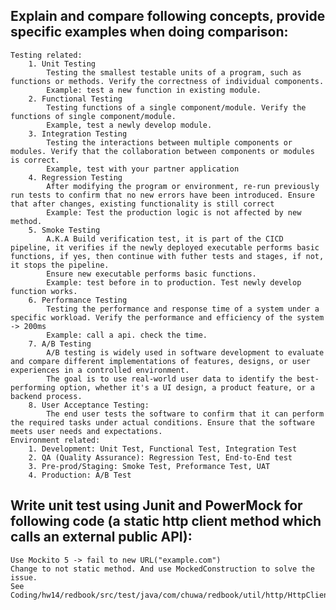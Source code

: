 ## Explain and compare following concepts, provide specific examples when doing comparison:
    Testing related:
        1. Unit Testing
            Testing the smallest testable units of a program, such as functions or methods. Verify the correctness of individual components. 
            Example: test a new function in existing module.
        2. Functional Testing
            Testing functions of a single component/module. Verify the functions of single component/module. 
            Example, test a newly develop module.
        3. Integration Testing
            Testing the interactions between multiple components or modules. Verify that the collaboration between components or modules is correct. 
            Example, test with your partner application
        4. Regression Testing
            After modifying the program or environment, re-run previously run tests to confirm that no new errors have been introduced. Ensure that after changes, existing functionality is still correct
            Example: Test the production logic is not affected by new method. 
        5. Smoke Testing
            A.K.A Build verification test, it is part of the CICD pipeline, it verifies if the newly deployed executable performs basic functions, if yes, then continue with futher tests and stages, if not, it stops the pipeline.
            Ensure new executable performs basic functions.
            Example: test before in to production. Test newly develop function works.
        6. Performance Testing
            Testing the performance and response time of a system under a specific workload. Verify the performance and efficiency of the system -> 200ms
            Example: call a api. check the time.
        7. A/B Testing
            A/B testing is widely used in software development to evaluate and compare different implementations of features, designs, or user experiences in a controlled environment. 
            The goal is to use real-world user data to identify the best-performing option, whether it's a UI design, a product feature, or a backend process.
        8. User Acceptance Testing:
            The end user tests the software to confirm that it can perform the required tasks under actual conditions. Ensure that the software meets user needs and expectations.
    Environment related:
        1. Development: Unit Test, Functional Test, Integration Test
        2. QA (Quality Assurance): Regression Test, End-to-End test
        3. Pre-prod/Staging: Smoke Test, Preformance Test, UAT
        4. Production: A/B Test
## Write unit test using Junit and PowerMock for following code (a static http client method which calls an external public API):
    Use Mockito 5 -> fail to new URL("example.com")
    Change to not static method. And use MockedConstruction to solve the issue. 
    See Coding/hw14/redbook/src/test/java/com/chuwa/redbook/util/http/HttpClientServiceTest.java

    